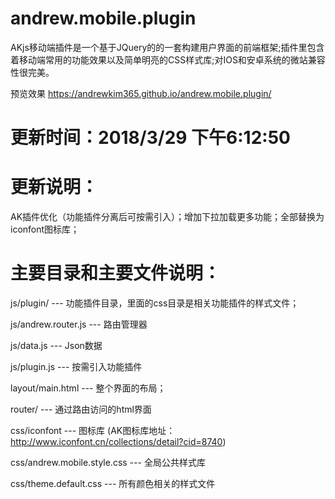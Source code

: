 # andrew.mobile.plugin
AKjs移动端插件是一个基于JQuery的的一套构建用户界面的前端框架;插件里包含着移动端常用的功能效果以及简单明亮的CSS样式库;对IOS和安卓系统的微站兼容性很完美。

预览效果 https://andrewkim365.github.io/andrew.mobile.plugin/

# 更新时间：2018/3/29 下午6:12:50

# 更新说明：

AK插件优化（功能插件分离后可按需引入）；增加下拉加载更多功能；全部替换为iconfont图标库；

# 主要目录和主要文件说明：

js/plugin/  --- 功能插件目录，里面的css目录是相关功能插件的样式文件；

js/andrew.router.js --- 路由管理器

js/data.js --- Json数据

js/plugin.js  --- 按需引入功能插件

layout/main.html  --- 整个界面的布局；

router/  --- 通过路由访问的html界面

css/iconfont  --- 图标库 (AK图标库地址：http://www.iconfont.cn/collections/detail?cid=8740)

css/andrew.mobile.style.css  --- 全局公共样式库

css/theme.default.css  --- 所有颜色相关的样式文件
